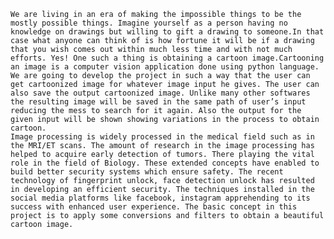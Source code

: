     We are living in an era of making the impossible things to be the mostly possible things. Imagine yourself as a person having no knowledge on drawings but willing to gift a drawing to someone.In that case what anyone can think of is how fortune it will be if a drawing that you wish comes out within much less time and with not much efforts. Yes! One such a thing is obtaining a cartoon image.Cartooning an image is a computer vision application done using python language. We are going to develop the project in such a way that the user can get cartoonized image for whatever image input he gives. The user can also save the output cartoonized image. Unlike many other softwares the resulting image will be saved in the same path of user’s input reducing the mess to search for it again. Also the output for the given input will be shown showing variations in the process to obtain cartoon.
    Image processing is widely processed in the medical field such as in the MRI/ET scans. The amount of research in the image processing has helped to acquire early detection of tumors. There playing the vital role in the field of Biology. These extended concepts have enabled to build better security systems which ensure safety. The recent technology of fingerprint unlock, face detection unlock has resulted in developing an efficient security. The techniques installed in the social media platforms like facebook, instagram apprehending to its success with enhanced user experience. The basic concept in this project is to apply some conversions and filters to obtain a beautiful cartoon image.
    
